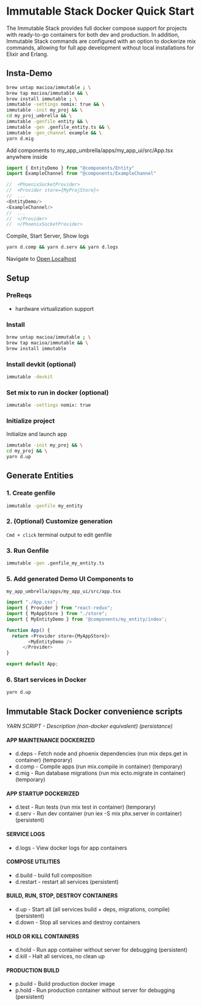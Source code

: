 # Immutable Stack Docker Quick Start 
The Immutable Stack provides full docker compose support for projects with ready-to-go containers for both dev and production. In addition, Immutable Stack commands are configured with an option to dockerize mix commands, allowing for full app development without local installations for Elixir and Erlang.

## Insta-Demo 
```bash
brew untap macioa/immutable ; \
brew tap macioa/immutable && \
brew install immutable ; \
immutable -settings nomix: true && \
immutable -init my_proj && \
cd my_proj_umbrella && \
immutable -genfile entity && \
immutable -gen .genfile_entity.ts && \
immutable -gen_channel example && \
yarn d.mig
```
Add components to my_app_umbrella/apps/my_app_ui/src/App.tsx anywhere inside <Provider> <Provider/>
```ts
import { EntityDemo } from "@components/Entity"
import ExampleChannel from "@components/ExampleChannel"
```
```ts
//  <PhoenixSocketProvider>
//  <Provider store={MyProjStore}>
//  ...
<EntityDemo/>
<ExampleChannel/>
//  ...
//  </Provider>
//  </PhoenixSocketProvider>
```
Compile, Start Server, Show logs
```bash
yarn d.comp && yarn d.serv && yarn d.logs
```
Navigate to [Open Localhost](http://localhost:4000)


## Setup

### PreReqs
*  hardware virtualization support

### Install

```bash
brew untap macioa/immutable ; \
brew tap macioa/immutable && \
brew install immutable
```

### Install devkit (optional)

```bash
immutable -devkit
```

### Set mix to run in docker (optional)
```bash
immutable -settings nomix: true
```

### Initialize project
Initialize and launch app
```bash
immutable -init my_proj && \
cd my_proj && \
yarn d.up
```

## Generate Entities

### 1. Create genfile
```bash
immutable -genfile my_entity
```

### 2. (Optional) Customize generation
`Cmd + click` terminal output to edit genfile

### 3. Run Genfile
```bash
immutable -gen .genfile_my_entity.ts
```

### 5. Add generated Demo UI Components to 
`my_app_umbrella/apps/my_app_ui/src/app.tsx`
```js
import "./App.css";
import { Provider } from "react-redux";
import { MyAppStore } from "./store";
import { MyEntityDemo } from '@components/my_entity/index';

function App() {
  return <Provider store={MyAppStore}>
        <MyEntityDemo />
      </Provider>
}

export default App;
``` 

### 6. Start services in Docker
```bash
yarn d.up
```

## Immutable Stack Docker convenience scripts
*YARN SCRIPT - Description (non-docker equivalent) (persistance)*
#### APP MAINTENANCE DOCKERIZED
* d.deps -   Fetch node and phoenix dependencies (run mix deps.get in container) (temporary)
* d.comp -   Compile apps (run mix.compile in container) (temporary)
* d.mig -    Run database migrations (run mix ecto.migrate in container) (temporary)
#### APP STARTUP DOCKERIZED
* d.test -   Run tests (run mix test in container) (temporary)
* d.serv -   Run dev container (run iex -S mix phx.server in container) (persistent)
#### SERVICE LOGS
* d.logs -   View docker logs for app containers
#### COMPOSE UTILITIES
* d.build -   build full composition
* d.restart -   restart all services (persistent)
#### BUILD, RUN, STOP, DESTROY CONTAINERS
* d.up -     Start all (all services build + deps, migrations, compile) (persistent)
* d.down -   Stop all services and destroy containers 
#### HOLD OR KILL CONTAINERS
* d.hold -   Run app container without server for debugging (persistent)
* d.kill -   Halt all services, no clean up
#### PRODUCTION BUILD
* p.build -  Build production docker image
* p.hold -   Run production container without server for debugging (persistent)

